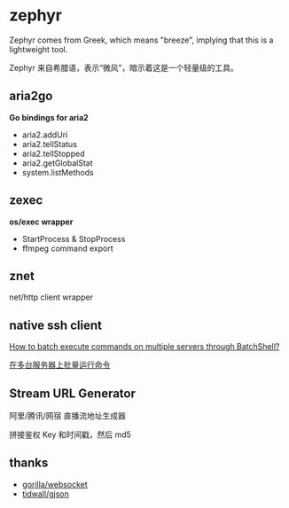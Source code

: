 # zephyr

Zephyr comes from Greek, which means "breeze", implying that this is a lightweight tool.

Zephyr 来自希腊语，表示“微风”，暗示着这是一个轻量级的工具。

## aria2go

**Go bindings for aria2**

- aria2.addUri
- aria2.tellStatus
- aria2.tellStopped
- aria2.getGlobalStat
- system.listMethods

## zexec

**os/exec wrapper**

- StartProcess & StopProcess
- ffmpeg command export

## znet

net/http client wrapper

## native ssh client

[How to batch execute commands on multiple servers through BatchShell?](https://www.bilibili.com/video/BV1WN411r7gH)

[在多台服务器上批量运行命令](https://www.bilibili.com/video/BV1WN411r7gH)

## Stream URL Generator

阿里/腾讯/网宿 直播流地址生成器

拼接鉴权 Key 和时间戳，然后 md5

## thanks

- [gorilla/websocket](https://github.com/gorilla/websocket)
- [tidwall/gjson](https://github.com/tidwall/gjson)
